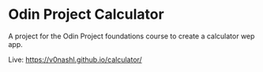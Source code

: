 # Odin Project Calculator

A project for the Odin Project foundations course to create a calculator wep app.

Live: https://v0nashl.github.io/calculator/
